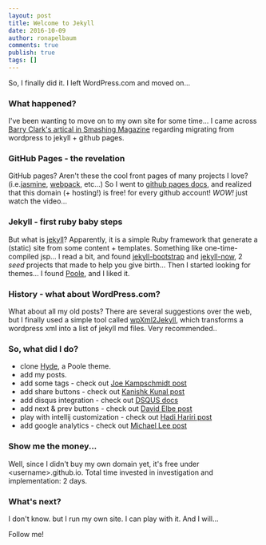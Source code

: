 ```yaml
---
layout: post
title: Welcome to Jekyll
date: 2016-10-09
author: ronapelbaum
comments: true
publish: true
tags: []
---
```

So, I finally did it.
I left WordPress.com and moved on... 

### What happened?
I've been wanting to move on to my own site for some time...
I came across [Barry Clark's artical in Smashing Magazine](https://www.smashingmagazine.com/2014/08/build-blog-jekyll-github-pages/) regarding migrating from wordpress to jekyll + github pages.

### GitHub Pages - the revelation
GitHub pages? 
Aren't these the cool front pages of many projects I love? (i.e.[jasmine](http://jasmine.github.io/), [webpack](https://webpack.github.io/), etc...)
So I went to [github pages docs](https://pages.github.com/), and realized that this domain (+ hosting!) is free! for every github account!
*WOW!*
just watch the video...

### Jekyll - first ruby baby steps
But what is [jekyll](https://jekyllrb.com/)?
Apparently, it is a simple Ruby framework that generate a (static) site from some content + templates. 
Something like one-time-compiled jsp...
I read a bit, and found [jekyll-bootstrap](http://jekyllbootstrap.com/lessons/jekyll-introduction.html) and [jekyll-now](http://www.jekyllnow.com/), 2 *seed* projects that made to help you give birth...
Then I started looking for themes...
I found [Poole](http://getpoole.com/), and I liked it.

### History - what about WordPress.com?
What about all my old posts?
There are several suggestions over the web, but I finally used a simple tool called [wpXml2Jekyll](https://github.com/theaob/wpXml2Jekyll), which transforms a wordpress xml into a list of jekyll md files.
Very recommended..

### So, what did I do?

- clone [Hyde](http://hyde.getpoole.com/), a Poole theme.
- add my posts.
- add some tags - check out [Joe Kampschmidt post](https://www.jokecamp.com/blog/listing-jekyll-posts-by-tag/)
- add share buttons - check out [Kanishk Kunal post](https://superdevresources.com/share-buttons-jekyll/)
- add disqus integration - check out [DSQUS docs](https://help.disqus.com/customer/portal/articles/472138-jekyll-installation-instructions)
- add next & prev buttons - check out [David Elbe post](http://david.elbe.me/jekyll/2015/06/20/how-to-link-to-next-and-previous-post-with-jekyll.html)
- play with intellij customization - check out [Hadi Hariri post](http://hadihariri.com/2014/01/04/using-webstorm-to-maintain-a-jekyll-site/)
- add google analytics - check out [Michael Lee post](https://michaelsoolee.com/google-analytics-jekyll/)

### Show me the money... 
Well, since I didn't buy my own domain yet, it's free under \<username\>.github.io.
Total time invested in investigation and implementation: 2 days.

### What's next?
I don't know.
but I run my own site.
I can play with it.
And I will...

Follow me!